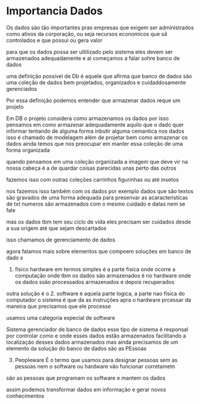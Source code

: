 
# Importancia Dados

Os dados são tão importantes pras empresas que exigem ser administrados como ativos da corporação, ou seja recursos economicos que sã controlados e que possui ou gera valor

para que os dados possa ser ultilizado pelo sistema eles devem ser armazenados adequadamente e ai começamos a falar sohre banco de dados

uma definição possivel de Db é aquele que afirma que banco de dados são uma coleção de dados bem projetados, organizados e cuidaddosamente gerenciados 

Por essa definição podemos entender que armazenar dados reque um projeto

Em DB o projeto considera como armazenamos os dados por isso pensamos em como armazenar adequadamente aquilo que o dado quer informar
tentando de alguma forma inbutir alguma cemantica nos dados isso é chamado de modelagem além de projetar bem como armazenar os dados ainda temos que nos preocupar em manter essa coleção de uma forma organizada 

quando pensamos em uma coleção organizada a imagem que deve vir na nossa cabeça é a de quardar coisas parecidas unas perto das outros

fazemos isso com outras coleções carrinhos figurinhas ou até insetos

nos fazemos isso também com os dados por exemplo dados que são textos são gravados de uma forma adequada para presenvar as acaracteristicas de txt
numeros são armazenados com o mesmo cuidado e datas nem se fale


mas os dados tbm tem seu ciclo de vida 
eles precisam ser cuidados desde a sua origem até que sejam descartados

isso chamamos de gerenciamento de dados

agora falamos mais sobre elementos que compoem soluções em banco de dado s

1. fisico
hardware em termos simples é a parte fisica onde ocorre a computação onde tbm os dados são armazenados é no hardware onde os dados ssão processados armazenados e depois recuperados

outra solução é o 
2. software 
é aquela parte logica, a parte nao fisica do computador
o sistema é que da as instruções apra o hardware prcessar da maneira que precisamos que ele processe

usamos uma categoria expecial de software

Sistema gerenciador de banco de dados
esse tipo de sistema é responsal por controlar como e onde esses dados estão armazenados 
facilitando a localização desses dados armazenados
mas ainda precisamos de um elemento da solução do banco de dados
são as PEssoas

3. Peopleware
É o termo que usamos para designar pessoas
sem as pessoas nem o software ou hardware vão funcionar corretametn 

são as pessoas que programam os software e mantem os dados


assim podemos transformar dados em informação e gerar novos conhecimentos
